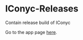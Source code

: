 # IConyc-Releases
Contain release build of IConyc

Go to the app page [here](https://aureafunsoft.itch.io/iconyc).
